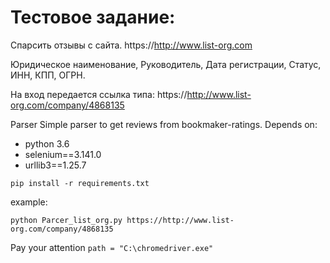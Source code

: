# Тестовое задание:
Спарсить отзывы с сайта.
https://http://www.list-org.com 

Юридическое наименование, Руководитель, Дата регистрации, Статус, ИНН, КПП, ОГРН.

На вход передается ссылка типа:
https://http://www.list-org.com/company/4868135

Parser
Simple parser to get reviews from bookmaker-ratings.
Depends on:

- python 3.6
- selenium==3.141.0
- urllib3==1.25.7


`pip install -r requirements.txt`

example:

`python Parcer_list_org.py https://http://www.list-org.com/company/4868135`

Pay your attention
`path = "C:\chromedriver.exe"`

